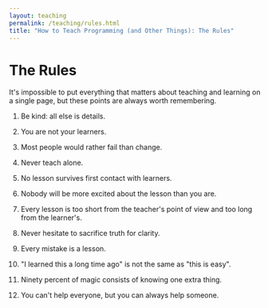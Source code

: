 ```yaml
---
layout: teaching
permalink: /teaching/rules.html
title: "How to Teach Programming (and Other Things): The Rules"
---
```


# The Rules

It's impossible to put everything that matters about teaching and
learning on a single page, but these points are always worth
remembering.

1.  Be kind: all else is details.

2.  You are not your learners.

3.  Most people would rather fail than change.

4.  Never teach alone.

5.  No lesson survives first contact with learners.

6.  Nobody will be more excited about the lesson than you are.

7.  Every lesson is too short from the teacher's point of view
    and too long from the learner's.

8.  Never hesitate to sacrifice truth for clarity.

9.  Every mistake is a lesson.

10. "I learned this a long time ago" is not the same as "this is easy".

11. Ninety percent of magic consists of knowing one extra thing.

12. You can't help everyone, but you can always help someone.
